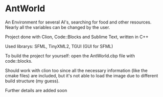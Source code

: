 # AntWorld
An Environment for several AI's, searching for food and other resources.
Nearly all the variables can be changed by the user.


Project done with Clion, Code::Blocks and Sublime Text, written in C++

Used librarys: SFML, TinyXML2, TGUI (GUI for SFML)




To build the project for yourself: open the AntWorld.cbp file with code::blocks.

Should work with clion too since all the necessary information (like the cmake files) are included, but it's not able to load the image due to different build structure (my guess).





Further details are added soon
